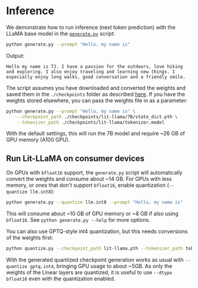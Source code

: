 # Inference

We demonstrate how to run inference (next token prediction) with the LLaMA base model in the [`generate.py`](generate.py) script:

```bash
python generate.py --prompt "Hello, my name is"
```
Output:
```
Hello my name is TJ. I have a passion for the outdoors, love hiking and exploring. I also enjoy traveling and learning new things. I especially enjoy long walks, good conversation and a friendly smile.
```

The script assumes you have downloaded and converted the weights and saved them in the `./checkpoints` folder as described [here](download_weights.md). If you have the weights stored elsewhere, you can pass the weights file in as a parameter:

```bash
python generate.py --prompt "Hello, my name is" \
    --checkpoint_path ./checkpoints/lit-llama/7B/state_dict.pth \
    --tokenizer_path ./checkpoints/lit-llama/tokenizer.model
```

With the default settings, this will run the 7B model and require ~26 GB of GPU memory (A100 GPU).

## Run Lit-LLaMA on consumer devices

On GPUs with `bfloat16` support, the `generate.py` script will automatically convert the weights and consume about ~14 GB.
For GPUs with less memory, or ones that don't support `bfloat16`, enable quantization (`--quantize llm.int8`):

```bash
python generate.py --quantize llm.int8 --prompt "Hello, my name is"
```
This will consume about ~10 GB of GPU memory or ~8 GB if also using `bfloat16`.
See `python generate.py --help` for more options.

You can also use GPTQ-style int4 quantization, but this needs conversions of the weights first:

```bash
python quantize.py --checkpoint_path lit-llama.pth --tokenizer_path tokenizer.model --output_path llama-7b-gptq.4bit.pt --dtype bfloat16  --quantize gptq.int4
```

With the generated quantized checkpoint generation works as usual with `--quantize gptq.int4`, bringing GPU usage to about ~5GB. As only the weights of the Linear layers are quantized, it is useful to use `--dtype bfloat16` even with the quantization enabled.
